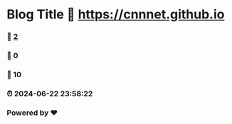 # Blog Title :link: https://cnnnet.github.io 
### :page_facing_up: [2](https://cnnnet.github.io/tag.html) 
### :speech_balloon: 0 
### :hibiscus: 10 
### :alarm_clock: 2024-06-22 23:58:22 
### Powered by :heart:
